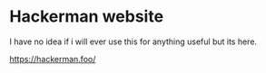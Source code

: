 # Hackerman website
I have no idea if i will ever use this for anything useful but its here.


https://hackerman.foo/
